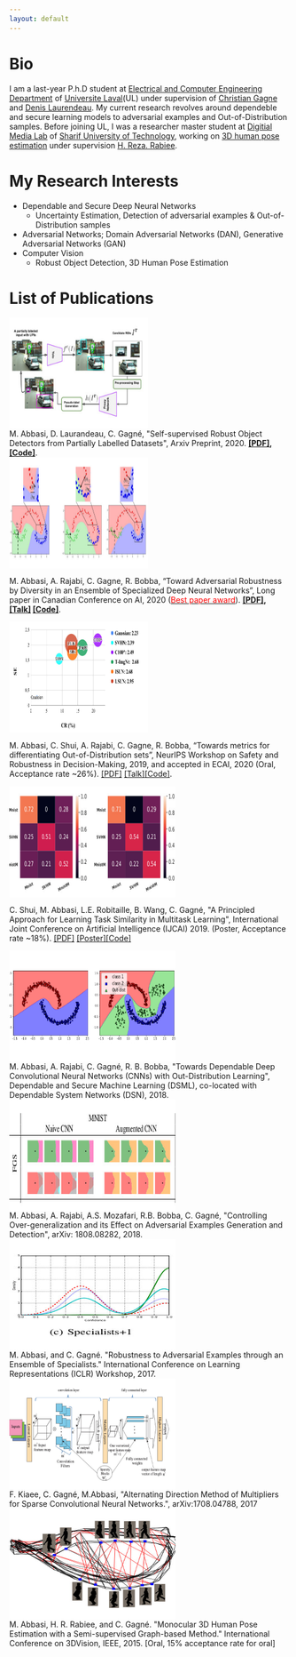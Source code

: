 ```yaml
---
layout: default
---
```



# Bio
 I am a last-year P.h.D student at [Electrical and Computer Engineering Department](https://www.gelgif.ulaval.ca/accueil/) of [Universite Laval](https://www.ulaval.ca/en/)(UL) under supervision of [Christian Gagne](http://vision.gel.ulaval.ca/~cgagne/) and [Denis Laurendeau](http://vision.gel.ulaval.ca/~laurend/). My current research revolves around dependeble and secure learning models to adversarial examples and Out-of-Distribution samples. Before joining UL, I was a researcher master student at [Digitial Media Lab](http://dml.ir/) of [Sharif University of Technology](http://www.en.sharif.edu/), working on [3D human pose estimation](https://ieeexplore.ieee.org/document/7335521/) under supervision [H. Reza. Rabiee](http://sharif.edu/~rabiee/).

# My Research Interests
- Dependable and Secure Deep Neural Networks
   - Uncertainty Estimation, Detection of adversarial examples & Out-of-Distribution samples
- Adversarial Networks; Domain Adversarial Networks (DAN), Generative Adversarial Networks (GAN)
- Computer Vision
   - Robust Object Detection, 3D Human Pose Estimation 






# List of Publications
<div class="parent">
<div class="img">
<img width="250" height="200" style="vertical-align:middle" src="/images/Our_proposal.jpg"/>
 </div>
 <div class="text">
 M. Abbasi, D. Laurandeau, C. Gagné, "Self-supervised Robust Object Detectors from Partially Labelled Datasets", Arxiv Preprint, 2020. <span style="font-weight: bold"><a href="https://arxiv.org/abs/2005.11549">[PDF]</a>, <a href="">[Code]</a></span>.
  </div>
 </div>
 
 <div class="parent">
<div class="img">
<img width="250" height="200" style="vertical-align:middle" src="/images/Ensemble.jpg"/>
 </div>
 <div class="text">
  
  M. Abbasi, A. Rajabi, C. Gagne, R. Bobba, “Toward Adversarial Robustness by Diversity in an Ensemble of Specialized Deep Neural Networks”, Long paper in Canadian Conference on AI, 2020 (<a href="https://www.caiac.ca/en/conferences/canadianai-2020/home"><span style="color: red">Best paper award</span></a>). <span style="font-weight: bold"><a href="https://arxiv.org/pdf/2005.08321.pdf">[PDF]</a>, <a href="https://youtu.be/qFrkUeBjTMA">[Talk]</a>
  <a href="">[Code]</a></span>.
  
  </div>
 </div>


<div class="parent">
 <div class="img">
 <img width="250" height="200" style="vertical-align:middle" src="/images/ECAI.jpg"/>
  </div>
 <div class="text">
  
  M. Abbasi, C. Shui, A. Rajabi, C. Gagne, R. Bobba, “Towards metrics for differentiating Out-of-Distribution sets”, NeurIPS Workshop on Safety and Robustness in Decision-Making, 2019, and accepted in ECAI, 2020 (Oral, Acceptance rate ~26%). <span style="fond-wight: bold"><a href="">[PDF]</a>
 <a href="">[Talk]</a><a href="">[Code]</a></span>.
</div>
</div>



<div class="parent">
 <div class="img">
<img width="300" height="200" style="vertical-align:middle" src="/images/MTL.jpg" />
   </div>
 <div class="text">
  
  C. Shui, M. Abbasi, L.E. Robitaille, B. Wang, C. Gagné, "A Principled Approach for Learning Task Similarity in Multitask Learning", International Joint Conference on Artificial Intelligence (IJCAI) 2019. (Poster, Acceptance rate ~18%). <span style="fond-wight: bold"><a href="">[PDF]</a>
 <a href="/Posters/2019_07___Deep_Multitask___IJCAI_Poster.pdf">[Poster]</a><a href="">[Code]</a></span>
</div>
</div>


<div class="parent">
 <div class="img">
<img width="300" height="200" style="vertical-align:middle" src="/images/DSML.jpg" />
     </div>
 <div class="text">
M. Abbasi, A. Rajabi, C. Gagné, R. B. Bobba, "Towards Dependable Deep Convolutional Neural Networks (CNNs) with Out-Distribution Learning", Dependable and Secure Machine Learning (DSML), co-located with Dependable System Networks (DSN), 2018.
 </div>
 
</div>


<div class="parent">
 <div class="img">
<img width="300" height="200" style="vertical-align:middle" src="/images/A-CNN.jpg" />
     </div>
 <div class="text">
  M. Abbasi, A. Rajabi, A.S. Mozafari, R.B. Bobba, C. Gagné, "Controlling Over-generalization and its Effect on Adversarial Examples Generation and Detection", arXiv: 1808.08282, 2018.
  </div>
 
</div>


<div class="parent">
 <div class="img">
<img width="300" height="200" style="vertical-align:middle" src="/images/ICLR17.jpg" />
     </div>
 <div class="text">
  M. Abbasi, and C. Gagné. "Robustness to Adversarial Examples through an Ensemble of Specialists." International Conference on Learning Representations (ICLR) Workshop, 2017.
  </div>
 
</div>




<div class="parent">
 <div class="img">
<img width="300" height="200" style="vertical-align:middle" src="/images/ADMM.jpg" />
     </div>
 <div class="text">
  F. Kiaee, C. Gagné, M.Abbasi, "Alternating Direction Method of Multipliers for Sparse Convolutional Neural Networks.", arXiv:1708.04788, 2017
  </div>
 
</div>




<div class="parent">
 <div class="img">
<img width="300" height="200" style="vertical-align:middle" src="/images/3DV15.jpg" />
     </div>
 <div class="text">
  M. Abbasi, H. R. Rabiee, and C. Gagné. "Monocular 3D Human Pose Estimation with a Semi-supervised Graph-based Method." International Conference on 3DVision, IEEE, 2015. [Oral, 15% acceptance rate for oral]
  </div>
 
</div>
